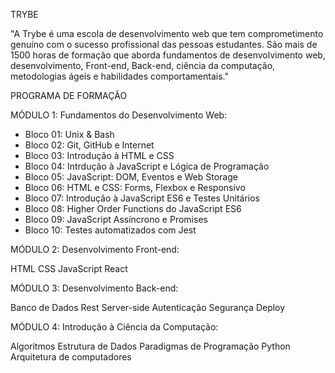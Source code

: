 TRYBE

"A Trybe é uma escola de desenvolvimento web que tem comprometimento genuíno com o sucesso profissional das pessoas estudantes. São mais de 1500 horas de formação que aborda fundamentos de desenvolvimento web, desenvolvimento, Front-end, Back-end, ciência da computação, metodologias ágeis e habilidades comportamentais."


PROGRAMA DE FORMAÇÃO


MÓDULO 1: Fundamentos do Desenvolvimento Web:

- Bloco 01: Unix & Bash
- Bloco 02: Git, GitHub e Internet
- Bloco 03: Introdução à HTML e CSS
- Bloco 04: Intrdução à JavaScript e Lógica de Programação
- Bloco 05: JavaScript: DOM, Eventos e Web Storage
- Bloco 06: HTML e CSS: Forms, Flexbox e Responsivo
- Bloco 07: Introdução à JavaScript ES6 e Testes Unitários
- Bloco 08: Higher Order Functions do JavaScript ES6
- Bloco 09: JavaScript Assíncrono e Promises
- Bloco 10: Testes automatizados com Jest


MÓDULO 2: Desenvolvimento Front-end:

HTML
CSS
JavaScript
React


MÓDULO 3: Desenvolvimento Back-end:

Banco de Dados
Rest
Server-side
Autenticação
Segurança
Deploy


MÓDULO 4: Introdução à Ciência da Computação:

Algoritmos
Estrutura de Dados
Paradigmas de Programação
Python
Arquitetura de computadores
